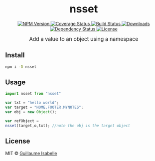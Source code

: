 <big><h1 align="center">nsset</h1></big>

<p align="center">
  <a href="https://npmjs.org/package/nsset">
    <img src="https://img.shields.io/npm/v/nsset.svg?style=flat-square"
         alt="NPM Version">
  </a>

  <a href="https://coveralls.io/r/guillaumeisabelle/nsset">
    <img src="https://img.shields.io/coveralls/guillaumeisabelle/nsset.svg?style=flat-square"
         alt="Coverage Status">
  </a>

  <a href="https://travis-ci.org/guillaumeisabelle/nsset">
    <img src="https://img.shields.io/travis/guillaumeisabelle/nsset.svg?style=flat-square"
         alt="Build Status">
  </a>

  <a href="https://npmjs.org/package/nsset">
    <img src="http://img.shields.io/npm/dm/nsset.svg?style=flat-square"
         alt="Downloads">
  </a>

  <a href="https://david-dm.org/guillaumeisabelle/nsset.svg">
    <img src="https://david-dm.org/guillaumeisabelle/nsset.svg?style=flat-square"
         alt="Dependency Status">
  </a>

  <a href="https://github.com/guillaumeisabelle/nsset/blob/master/LICENSE">
    <img src="https://img.shields.io/npm/l/nsset.svg?style=flat-square"
         alt="License">
  </a>
</p>

<p align="center"><big>
Add a value to an object using a namespace
</big></p>


## Install

```sh
npm i -D nsset
```

## Usage

```js
import nsset from "nsset"

var txt = "hello world";
var target = "HOME.FOOTER.MYNOTES";   
var obj = new Object();

var refObject = 
nsset(target,o,txt); //note the obj is the target object
```

## License

MIT © [Guillaume Isabelle](http://github.com/guillaumeisabelle)

[npm-url]: https://npmjs.org/package/nsset
[npm-image]: https://img.shields.io/npm/v/nsset.svg?style=flat-square

[travis-url]: https://travis-ci.org/guillaumeisabelle/nsset
[travis-image]: https://img.shields.io/travis/guillaumeisabelle/nsset.svg?style=flat-square

[coveralls-url]: https://coveralls.io/r/guillaumeisabelle/nsset
[coveralls-image]: https://img.shields.io/coveralls/guillaumeisabelle/nsset.svg?style=flat-square

[depstat-url]: https://david-dm.org/guillaumeisabelle/nsset
[depstat-image]: https://david-dm.org/guillaumeisabelle/nsset.svg?style=flat-square

[download-badge]: http://img.shields.io/npm/dm/nsset.svg?style=flat-square
